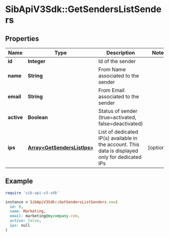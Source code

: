 # SibApiV3Sdk::GetSendersListSenders

## Properties

| Name | Type | Description | Notes |
| ---- | ---- | ----------- | ----- |
| **id** | **Integer** | Id of the sender |  |
| **name** | **String** | From Name associated to the sender |  |
| **email** | **String** | From Email associated to the sender |  |
| **active** | **Boolean** | Status of sender (true&#x3D;activated, false&#x3D;deactivated) |  |
| **ips** | [**Array&lt;GetSendersListIps&gt;**](GetSendersListIps.md) | List of dedicated IP(s) available in the account. This data is displayed only for dedicated IPs | [optional] |

## Example

```ruby
require 'sib-api-v3-sdk'

instance = SibApiV3Sdk::GetSendersListSenders.new(
  id: 0,
  name: Marketing,
  email: marketing@mycompany.com,
  active: false,
  ips: null
)
```


